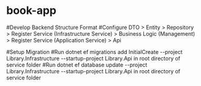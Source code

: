# book-app

#Develop Backend Structure Format
#Configure DTO > Entity > Repository > Register Service (Infrastructure Service) > Business Logic (Management) > Register Service (Application Service) > Api

#Setup Migration
#Run dotnet ef migrations add InitialCreate --project Library.Infrastructure --startup-project Library.Api in root directory of service folder
#Run dotnet ef database update --project Library.Infrastructure --startup-project Library.Api in root directory of service folder